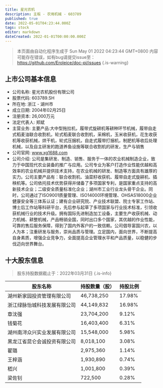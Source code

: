 ```yaml
---
title: 星光农机
description: 主板 - 农用机械 - 603789
published: true
date: 2022-05-01T04:23:44.000Z
tags: stock
editor: markdown
dateCreated: 2022-01-01T00:00:00.000Z
---
```


> 本页面由自动化程序生成于 Sun May 01 2022 04:23:44 GMT+0800
> 内容可能存在错误，如有bug请提交issue至：https://github.com/Eroleice/doc-pi/issues
{.is-warning}

## 上市公司基本信息
- 公司名称: 星光农机股份有限公司
- 股票代码: 603789.SH
- 所在地: 浙江 - 湖州市
- 成立日期: 2004年02月25日
- 注册资本: 26,000万元
- 法定代表人: 郑斌
- 主营业务: 主要产品:大中型拖拉机，履带式旋耕机等耕种环节机械，履带自走式稻麦油联合收割机，轮式稻麦联合收割机，采棉机，玉米收获机，花生收获机等收获机械，烘干机，轮式压捆机，自走式履带打捆机，制肥机等收后处理机械，以及自主研发的跑道养鱼设施等联合收割机的研发，生产与销售
- 公司官网: www.xg1688.com
- 公司介绍: 公司是集研发、制造、销售、服务于一体的农业机械制造企业，致力于中国现代农业装备的推广与应用。公司专业为客户打造作业性能优越和高效率的农业机械并提供技术支持，在农业机械的研发、制造等方面具有雄厚的实力。公司主要产品有：联合收割机、油菜籽收获机、履带自走式旋耕机、插秧机等。公司依托技术优势获得并储备了多项国家专利，是国家重点支持的高新技术企业；二级安全质量标准化企业；湖州市工业行业龙头骨干企业。同时，公司通过了ISO9001质量管理、ISO14000环境管理、OHSAS18000企业健康安全等三体系认证；建有企业研究院、产业技术联盟、院士专家工作站、博士后工作站等科研平台，先后参与起草了多项国家与行业技术标准，引领收获机械行业的技术升级。拥有国际先进制造加工设备，主要生产收获机械、动力机械、耕整机械，产品畅销全国，同时出口多个国家，其优越的作业性能，可靠的售后服务保障，得到了国内外客户的一致信赖。公司倡导富国兴农，以人为本；注重研发与服务，崇尚品质与管理。立足国内，面向世界，不断提高自身素质，增强企业竞争力，全面提高企业管理水平和产品质量，以稳健的步伐迈向世界舞台。


## 十大股东信息
> 股东持股数据截止于：2022年03月31日
{.is-info}

| 股东名称 | 持股数量（股） | 持股比例 |
| --- | --- | --- |
| 湖州新家园投资管理有限公司 | 46,738,250 | 17.98% |
| 浙江绿脉怡城科技发展有限公司 | 44,149,832 | 16.98% |
| 章沈强 | 23,704,200 | 9.12% |
| 钱菊花 | 16,403,400 | 6.31% |
| 湖州南浔众兴实业发展有限公司 | 15,548,000 | 5.98% |
| 黑龙江省昆仑会诚投资有限公司 | 8,018,100 | 3.08% |
| 翟璐 | 2,975,360 | 1.14% |
| 王梓涵 | 1,930,890 | 0.74% |
| 嵇兴 | 1,001,800 | 0.39% |
| 梁佐钊 | 722,500 | 0.28% |




